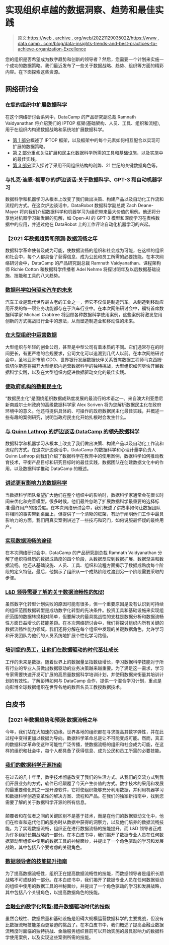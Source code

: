 # 实现组织卓越的数据洞察、趋势和最佳实践

> 原文:[https://web . archive . org/web/20221129035022/https://www . data camp . com/blog/data-insights-trends-and-best-practices-to-achieve-organization-Excellence](https://web.archive.org/web/20221129035022/https://www.datacamp.com/blog/data-insights-trends-and-best-practices-to-achieve-organizational-excellence)

您的组织是否希望成为数字趋势和创新的领导者？然后，您需要一个计划来实施一个成功的数据策略。我们最近发布了一些关于数据战略、趋势、组织等方面的精彩内容。在下面探索这些资源。

## 网络研讨会

### 在您的组织中扩展数据科学

在这个网络研讨会系列中，DataCamp 的产品研究副总裁 Ramnath Vaidyanathan 将介绍我们的 IPTOP 框架(基础架构、人员、工具、组织和流程),用于在组织内构建数据战略和系统地扩展数据科学。

*   [第 1 部分](https://web.archive.org/web/20220808020153/https://www.datacamp.com/resources/webinars/scaling-data-science-at-your-organization-part-1)概述了 IPTOP 框架，以及框架中的每个元素如何相互配合以实现可扩展的数据策略。
*   [第 2 部分](https://web.archive.org/web/20220808020153/https://www.datacamp.com/resources/webinars/webinar-scaling-data-science-at-your-organization-pt-2)重点关注扩展和民主化数据科学所需的工具和基础设施，以及实施中的最佳实践。
*   [第 3 部分](https://web.archive.org/web/20220808020153/https://www.datacamp.com/resources/webinars/organizing-teams-data-science-at-scale)深入探讨了采用不同组织结构的利弊、21 世纪的关键数据角色等。

### 与扎克·迪恩-梅耶尔的炉边谈话:关于数据科学、GPT-3 和自动机器学习

数据科学和机器学习从根本上改变了我们做出决策、构建产品以及自动化工作流和流程的方式。在这次炉边谈话中，DataRobot 数据科学副总裁 Zach Deane-Mayer 将向我们介绍数据科学和机器学习为组织带来最大价值的用例。他还将分享他对机器学习新发展的见解，如 Open-AI 的 GPT-3 模型和深度学习在表格数据中的应用，并通过他在 DataRobot 上的工作评论自动化机器学习的兴起。

### 【2021 年数据趋势和预测:数据流畅之年

数据科学革命使普及成为可能，使数据流畅的组织和社会成为可能，在这样的组织和社会中，每个人都具备了获得信息、成为公民和员工所需的必要技能。在本次网络研讨会中，DataCamp 的产品研究副总裁 Ramnath Vaidyanathan、课程架构师 Richie Cotton 和数据科学传播者 Adel Nehme 将探讨明年及以后数据基础设施、技能和工具的八大趋势。

### [数据科学如何驱动汽车的未来](https://web.archive.org/web/20220808020153/https://www.datacamp.com/resources/webinars/data-science-is-driving-the-future-of-automotive)

汽车工业是现代世界最古老的工业之一，但它不仅仅是制造汽车。从制造到移动应用开发的每一项业务功能都存在于汽车行业中。在本次网络研讨会中，福特首席数据科学家 Michael Crabtree 将回顾各种数据科学使用案例，这些案例将激发您用创新的方式挑战旧行业中的想法，从而塑造制造业和移动性的未来。

### [在大型组织中运营数据](https://web.archive.org/web/20220808020153/https://www.datacamp.com/resources/webinars/operationalizing-data-within-large-organizations)

大型组织与年轻的创业公司，甚至是中型公司有着本质的不同。它们通常存在的时间更长，有更严格的合规要求，公司文化可以追溯到几代人以前。在本次网络研讨会中，圣地亚哥市前 CDO、世界银行发展数据伙伴关系首席数据工程师马克西姆·佩切尔斯基将揭开大型组织内运营数据科学的独特挑战，大型组织如何尽快开展数据科学实践，以及在大型组织内促进数据驱动文化的最佳实践。

### [使政府机构的数据民主化](https://web.archive.org/web/20220808020153/https://www.datacamp.com/resources/webinars/democratizing-data-in-government-agencies)

“数据民主化”是围绕组织数据成熟度发展的最流行的术语之一。来自澳大利亚悉尼新南威尔士州政府的高级数据科学家 Alex Scriven 将为您解析数据民主化在政府环境中的意义。他还将提供具体的、可操作的政府数据民主化最佳实践，并概述一些有趣的案例研究，说明当政府民主化开始扎根时会发生什么。

### [与 Quinn Lathrop 的炉边谈话:DataCamp 的领先数据科学](https://web.archive.org/web/20220808020153/https://www.datacamp.com/resources/webinars/fireside-chat-with-quinn-lathrop-leading-data-science-at-datacamp)

数据科学和机器学习从根本上改变了我们做出决策、构建产品以及自动化工作流和流程的方式。在这次炉边谈话中，DataCamp 的数据科学和心理计量学负责人 Quinn Lathrop 向我们介绍了数据科学在教育中的使用案例，数据科学如何推动教育技术，平衡产品目标和研究目标时的最佳实践，数据团队在创建数据文化中的作用，以及数据科学推动 DataCamp 的概述。

### [讲述更有影响力的数据科学](https://web.archive.org/web/20220808020153/https://www.datacamp.com/resources/webinars/storytelling-for-impactful-data-science)

当数据科学团队希望扩大他们在整个组织中的影响时，数据科学家通常会花很长时间来优化和完善模型。很多时候，他们最终忽略了扩展数据科学最重要的选择标准:最终用户的接受度。在本次网络研讨会中，我们概述了讲故事如何让数据团队将相同的事实带到桌面上，但提供了一个清晰的框架，有助于阐明他们工作中最具影响力的方面。我们用真实案例讲述了一些技巧和窍门，如何说服最怀疑的最终用户。

### [实现数据流畅的途径](https://web.archive.org/web/20220808020153/https://www.datacamp.com/resources/webinars/path-to-data-fluency)

在本次网络研讨会中，DataCamp 的产品研究副总裁 Ramnath Vaidyanathan 分解了组织将经历的数据成熟度的四个阶段，从数据反应到数据扩展、数据渐进和数据流畅。他还从基础设施、人员、工具、组织和流程方面揭示了数据成熟度每个阶段的定义特征。最后，他揭示了组织从一个成熟阶段过渡到另一个阶段需要采取的步骤。

### [L&D 领导需要了解的关于数据流畅性的知识](https://web.archive.org/web/20220808020153/https://www.datacamp.com/resources/webinars/l-and-d-leaders-data-fluency)

虽然数字化转型计划失败的原因可能有很多，但一个重要原因是没有认识到可持续的组织范围数据转型是成功数字化转型的先决条件。投资工具和基础设施来实现组织范围的数据转换相对简单，但要解决的最具挑战性的支柱是数据分析和数据流畅性方面日益增长的技能差距。在本次网络研讨会中，我们将探讨组织内所有关键的数据流畅性能力领域。我们还将分解在每个组织中发现的关键数据角色，允许学习和开发团队为他们的人员系统地扩展个性化学习路径。

### [培训您的员工，让他们在数据驱动的时代茁壮成长](https://web.archive.org/web/20220808020153/https://www.datacamp.com/resources/webinars/thrive-in-a-data-driven-age)

工作的未来是数据。随着世界上的数据量呈指数级增长，学习数据科学技能对于所有行业的专业人员做出数据驱动的业务决策越来越重要。为了满足这一需求，学习专家需要快速开发可扩展的高质量数据科学培训计划，并使用数据来衡量其培训计划的有效性。了解彭博如何与 DataCamp 合作，提供一个混合学习计划，重点是向彭博全球数据组织在世界各地的数百名员工教授数据技术。

## 白皮书

### 【2021 年数据趋势和预测:数据流畅之年

今年，我们站在大加速的边缘。世界各地的组织都在寻求提高其数字弹性，并在此过程中变得更加以数据为导向。数据科学革命总是让不可能变成可能。然而，真正的数据科学革命使这种可能性广泛传播，使数据流畅的组织和社会成为可能，在这样的组织和社会中，每个人都具备了获得信息、成为公民和员工所需的必要技能。

### [我们的数据科学开源指南](https://web.archive.org/web/20220808020153/https://www.datacamp.com/resources/whitepapers/our-guide-to-open-source-in-data-science)

在过去的几十年里，数字技术彻底改变了我们的生活方式。从我们的交流方式到我们开展业务的方式，软件已经颠覆了今天产生价值的方式。数字技术的采用和发展的最重要催化剂之一是开源软件，它将使组织能够充分利用数据，并利用机器学习和数据科学创造变革性的解决方案、流程和产品。在我们的独家新指南中，找到您需要了解的关于数据科学开源的所有信息。

### 

颠覆者和在位者之间的关键区别不是基于技术，而是在他们的数据驱动文化中，他们在检查和迭代他们的服务时从数据中获得的洞察力，以及他们培养的数据流畅技能。为了实现数据流畅，组织正在进行数据流畅的技能提升，而 L&D 领导者正成为许多组织长期战略的一部分。在本白皮书中，我们揭开了数据专业人员在任何数据驱动型组织中使用的数据工具的神秘面纱，并提出了一个角色驱动的学习和发展战略，其中包括八个要考虑的关键角色。

### [数据领导者的技能提升指南](https://web.archive.org/web/20220808020153/https://www.datacamp.com/resources/whitepapers/data-leaders-guide-to-upskilling)

为了提高数据流畅性，组织正在提高数据流畅性的技能，而数据领导者是组织长期战略不可或缺的一部分。在本白皮书中，我们揭开了数据专业人员在任何数据驱动的组织中使用的数据工具的神秘面纱，并提出了一个角色驱动的学习和发展战略，其中包括八个关键角色，以提高数据角色的技能。

### [金融业的数字化转型:提升数据驱动时代的技能](https://web.archive.org/web/20220808020153/https://www.datacamp.com/resources/whitepapers/digital-transformation-in-finance)

虽然合规性、数据质量和基础设施是阻碍大规模运营数据科学的主要挑战，但没有比数据流畅技能差距更紧迫的挑战了。在本白皮书中，我们概述了提高金融业数据流畅度时面临的独特挑战、金融服务组织目前可以开始实施的最具影响力的数据科学使用案例，以及实现这些案例所需的技能。
